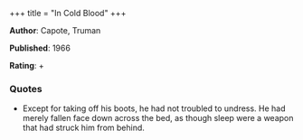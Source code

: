 +++
title = "In Cold Blood"
+++



**Author**: Capote, Truman

**Published**: 1966

**Rating**: +



### Quotes



* Except for taking off his boots, he had not troubled to undress. He had merely fallen face down across the bed, as though sleep were a weapon that had struck him from behind.
